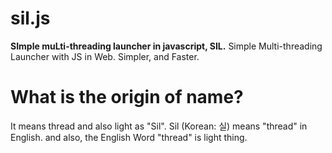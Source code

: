 # sil.js
**SImple muLti-threading launcher in javascript, SIL.** 
Simple Multi-threading Launcher with JS in Web. Simpler, and Faster.

# What is the origin of name?
It means thread and also light as "Sil". 
Sil (Korean: 실) means "thread" in English. and also, the English Word "thread" is light thing.
